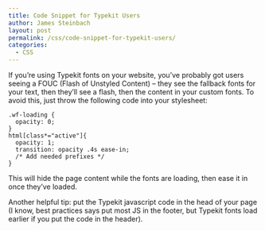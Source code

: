 ```yaml
---
title: Code Snippet for Typekit Users
author: James Steinbach
layout: post
permalink: /css/code-snippet-for-typekit-users/
categories:
  - CSS
---
```

If you&#8217;re using Typekit fonts on your website, you&#8217;ve probably got users seeing a FOUC (Flash of Unstyled Content) &#8211; they see the fallback fonts for your text, then they&#8217;ll see a flash, then the content in your custom fonts. To avoid this, just throw the following code into your stylesheet:

```
.wf-loading {
  opacity: 0;
}
html[class*="active"]{
  opacity: 1;
  transition: opacity .4s ease-in;
  /* Add needed prefixes */
}
```

This will hide the page content while the fonts are loading, then ease it in once they&#8217;ve loaded.

Another helpful tip: put the Typekit javascript code in the head of your page (I know, best practices says put most JS in the footer, but Typekit fonts load earlier if you put the code in the header).